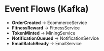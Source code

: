 # Event Flows (Kafka)

- **OrderCreated** → EcommerceService
- **FitnessReward** → FitnessService
- **TokenMinted** → MiningService
- **NotificationQueued** → NotificationService
- **EmailBatchReady** → EmailService
